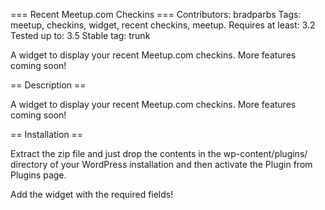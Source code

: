 === Recent Meetup.com Checkins ===
Contributors: bradparbs 
Tags: meetup, checkins, widget, recent checkins, meetup.
Requires at least: 3.2
Tested up to: 3.5
Stable tag: trunk

A widget to display your recent Meetup.com checkins. More features coming soon!

== Description ==

A widget to display your recent Meetup.com checkins. More features coming soon!

== Installation ==

Extract the zip file and just drop the contents in the wp-content/plugins/ directory of your WordPress installation and then activate the Plugin from Plugins page.

Add the widget with the required fields!